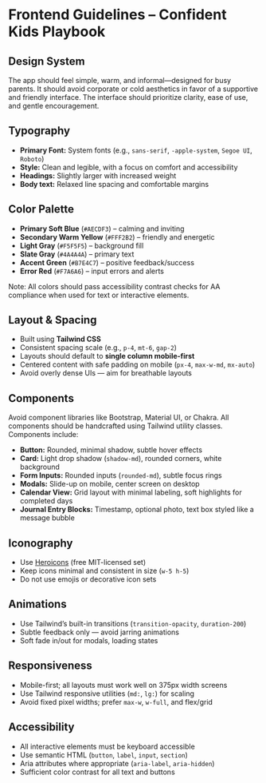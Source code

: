
# Frontend Guidelines – Confident Kids Playbook

## Design System

The app should feel simple, warm, and informal—designed for busy parents. It should avoid corporate or cold aesthetics in favor of a supportive and friendly interface. The interface should prioritize clarity, ease of use, and gentle encouragement.

## Typography

- **Primary Font:** System fonts (e.g., `sans-serif`, `-apple-system`, `Segoe UI`, `Roboto`)
- **Style:** Clean and legible, with a focus on comfort and accessibility
- **Headings:** Slightly larger with increased weight
- **Body text:** Relaxed line spacing and comfortable margins

## Color Palette

- **Primary Soft Blue** (`#AECDF3`) – calming and inviting
- **Secondary Warm Yellow** (`#FFF2B2`) – friendly and energetic
- **Light Gray** (`#F5F5F5`) – background fill
- **Slate Gray** (`#4A4A4A`) – primary text
- **Accent Green** (`#B7E4C7`) – positive feedback/success
- **Error Red** (`#F7A6A6`) – input errors and alerts

Note: All colors should pass accessibility contrast checks for AA compliance when used for text or interactive elements.

## Layout & Spacing

- Built using **Tailwind CSS**
- Consistent spacing scale (e.g., `p-4`, `mt-6`, `gap-2`)
- Layouts should default to **single column mobile-first**
- Centered content with safe padding on mobile (`px-4`, `max-w-md`, `mx-auto`)
- Avoid overly dense UIs — aim for breathable layouts

## Components

Avoid component libraries like Bootstrap, Material UI, or Chakra. All components should be handcrafted using Tailwind utility classes. Components include:

- **Button:** Rounded, minimal shadow, subtle hover effects
- **Card:** Light drop shadow (`shadow-md`), rounded corners, white background
- **Form Inputs:** Rounded inputs (`rounded-md`), subtle focus rings
- **Modals:** Slide-up on mobile, center screen on desktop
- **Calendar View:** Grid layout with minimal labeling, soft highlights for completed days
- **Journal Entry Blocks:** Timestamp, optional photo, text box styled like a message bubble

## Iconography

- Use [Heroicons](https://heroicons.com/) (free MIT-licensed set)
- Keep icons minimal and consistent in size (`w-5 h-5`)
- Do not use emojis or decorative icon sets

## Animations

- Use Tailwind’s built-in transitions (`transition-opacity`, `duration-200`)
- Subtle feedback only — avoid jarring animations
- Soft fade in/out for modals, loading states

## Responsiveness

- Mobile-first; all layouts must work well on 375px width screens
- Use Tailwind responsive utilities (`md:`, `lg:`) for scaling
- Avoid fixed pixel widths; prefer `max-w`, `w-full`, and flex/grid

## Accessibility

- All interactive elements must be keyboard accessible
- Use semantic HTML (`button`, `label`, `input`, `section`)
- Aria attributes where appropriate (`aria-label`, `aria-hidden`)
- Sufficient color contrast for all text and buttons
